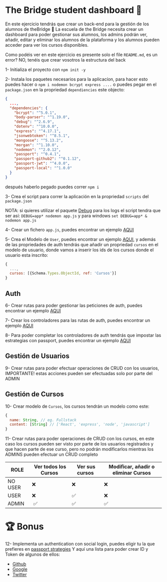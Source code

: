 # The Bridge student dashboard 🏫

En este ejercicio tendrás que crear un back-end para la gestión de los alumnos de theBridge 🌉
La escuela de the Bridge necesita crear un dashboard para poder gestionar sus alumnos, los admins podrán ver, añadir, editar y eliminar los alumnos de la plataforma y los alumnos pueden acceder para ver los cursos disponibles.

Como podéis ver en este ejercicio es presente solo el file `README.md`, es un error? NO, tenéis que crear vosotros la estructura del back

1- Initializa el proyecto con `npm init -y`

2- Instala los paquetes necesarios para la aplicacíon, para hacer esto puedes hacer o `npm i nodemon bcrypt express ....` o puedes pegar en el `package.json` en la propriedad `dependiencies` este objecto:

```json
{
  ...,
  "dependencies": {
    "bcrypt": "^5.0.1",
    "body-parser": "^1.19.0",
    "debug": "^2.6.9",
    "dotenv": "^10.0.0",
    "express": "^4.17.1",
    "jsonwebtoken": "^8.5.1",
    "mongoose": "^5.13.2",
    "morgan": "^1.10.0",
    "nodemon": "^2.0.12",
    "passport": "^0.4.1",
    "passport-github2": "^0.1.12",
    "passport-jwt": "^4.0.0",
    "passport-local": "^1.0.0"
  }
}
```

después haberlo pegado puedes correr `npm i`

3- Crea el script para correr la aplicación en la propriedad `scripts` del `package.json`

NOTA: si quieres utilizar el paquete [Debug](https://www.npmjs.com/package/debug) para los logs el script tendra que ser así: `DEBUG=app* nodemon app.js` y para windows `set DEBUG=app* & nodemon app.js`

4- Crear un fichero `app.js`, puedes encontrar un ejemplo [AQUI](https://github.com/TheBridge-FullStackDeveloper/fs-pt2104-authentication/blob/1b1d0d652d/auth-with-comments/app.js)

5- Crea el Modelo de `User`, puedes encontrar un ejemplo [AQUI](https://github.com/TheBridge-FullStackDeveloper/fs-pt2104-authentication/blob/1b1d0d652d/auth-with-comments/model/User.js), y además de las propriedades de auth tendrás que añadir un propriedad `cursos` en el modelo de usuario,
donde vamos a inserir los ids de los cursos donde el usuario esta inscrito:

```js
{ 
  ...,
  cursos: [{Schema.Types.ObjectId, ref: 'Cursos'}]
}
```

## Auth

6- Crear rutas para poder gestionar las peticiones de auth, puedes encontrar un ejemplo [AQUI](https://github.com/TheBridge-FullStackDeveloper/fs-pt2104-authentication/blob/1b1d0d652d/auth-with-comments/routes/auth-route.js)

7- Crear los controladores para las rutas de auth, puedes encontrar un ejemplo [AQUI](https://github.com/TheBridge-FullStackDeveloper/fs-pt2104-authentication/blob/1b1d0d652d/auth-with-comments/controllers/auth.controller.js)

8- Para poder completar los controladores de auth tendrás que impostar las estrategias con passport, puedes encontrar un ejemplo [AQUI](https://github.com/TheBridge-FullStackDeveloper/fs-pt2104-authentication/blob/1b1d0d652d/auth-with-comments/auth/passport.js)

## Gestión de Usuarios

9- Crear rutas para poder efectuar operaciones de CRUD con los usuarios, IMPORTANTE! estas acciones pueden ser efectuadas solo por parte del ADMIN

## Gestión de Cursos

10- Crear modelo de `Cursos`, los cursos tendrán un modelo como este:

```js
{
  name: String, // eg. Fullstack
  content: [String] // ['React', 'express', 'node', 'javascript']
}
```

11- Crear rutas para poder operaciones de CRUD con los cursos, en este caso los cursos pueden ser visto por parte de los usuarios registrados y que hacen parte de ese curso, pero no podrán modificarlos mientras los ADMINS pueden efectuar un CRUD completo

| ROLE    |  Ver todos los Cursos |  Ver sus cursos | Modificar, añadir o eliminar Cursos |
| ------- | --------------------- | --------------- | ----------------------------------- |
| NO USER | ❌                    | ❌              | ❌                                  |
| USER    | ❌                   | ✅              | ❌                                  |
| ADMIN   |  ✅                   | ✅              | ✅                                  |

# 🏆 Bonus

12- Implementa un authentication con social login, puedes eligir tu la que prefieres en [passport strategies](http://www.passportjs.org/packages/)
Y aquí una lista para poder crear ID y Token de algunos de ellos:

- [Github](https://github.com/settings/developers)
- [Google](https://developers.google.com/identity/protocols/oauth2)
- [Twitter](https://developer.twitter.com/en/docs/authentication/oauth-2-0/application-only)
